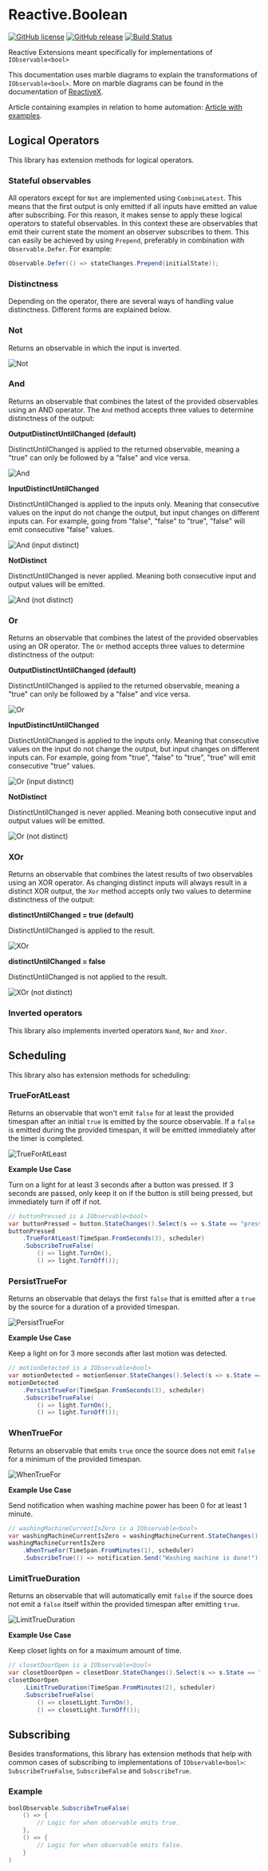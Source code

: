 # Reactive.Boolean

[![GitHub license](https://img.shields.io/github/license/DevJasperNL/Reactive.Boolean?label=License)](https://github.com/DevJasperNL/Reactive.Boolean?tab=MIT-1-ov-file)
[![GitHub release](https://img.shields.io/github/v/release/DevJasperNL/Reactive.Boolean?label=Release)](https://github.com/DevJasperNL/Reactive.Boolean/releases/latest)
[![Build Status](https://github.com/DevJasperNL/Reactive.Boolean/actions/workflows/ci-build-and-test.yml/badge.svg)](https://github.com/DevJasperNL/Reactive.Boolean/actions/workflows/ci-build-and-test.yml)

Reactive Extensions meant specifically for implementations of `IObservable<bool>`

This documentation uses marble diagrams to explain the transformations of `IObservable<bool>`. More on marble diagrams can be found in the documentation of [ReactiveX](https://reactivex.io/documentation/observable.html).

Article containing examples in relation to home automation: [Article with examples](https://dev.to/devjaspernl/supercharging-home-assistant-automations-initial-states-and-boolean-logic-for-netdaemon-rx-3bd5).

## Logical Operators

This library has extension methods for logical operators.

### Stateful observables
All operators except for `Not` are implemented using `CombineLatest`. This means that the first output is only emitted if all inputs have emitted an value after subscribing. For this reason, it makes sense to apply these logical operators to stateful observables. In this context these are observables that emit their current state the moment an observer subscribes to them. This can easily be achieved by using `Prepend`, preferably in combination with `Observable.Defer`. For example:
```csharp
Observable.Defer(() => stateChanges.Prepend(initialState));
```

### Distinctness
Depending on the operator, there are several ways of handling value distinctness. Different forms are explained below.

### Not

Returns an observable in which the input is inverted.

![Not](img/Not.png)

### And

Returns an observable that combines the latest of the provided observables using an AND operator.
The `And` method accepts three values to determine distinctness of the output:

**OutputDistinctUntilChanged (default)**

DistinctUntilChanged is applied to the returned observable, meaning a "true" can only be followed by a "false" and vice versa.

![And](img/And.png)

**InputDistinctUntilChanged**

DistinctUntilChanged is applied to the inputs only. Meaning that consecutive values on the input do not change the output, but input changes on different inputs can. For example, going from "false", "false" to "true", "false" will emit consecutive "false" values.

![And (input distinct)](img/And%20(input%20distinct).png)

**NotDistinct**

DistinctUntilChanged is never applied. Meaning both consecutive input and output values will be emitted.

![And (not distinct)](img/And%20(not%20distinct).png)

### Or

Returns an observable that combines the latest of the provided observables using an OR operator.
The `Or` method accepts three values to determine distinctness of the output:

**OutputDistinctUntilChanged (default)**

DistinctUntilChanged is applied to the returned observable, meaning a "true" can only be followed by a "false" and vice versa.

![Or](img/Or.png)

**InputDistinctUntilChanged**

DistinctUntilChanged is applied to the inputs only. Meaning that consecutive values on the input do not change the output, but input changes on different inputs can. For example, going from "true", "false" to "true", "true" will emit consecutive "true" values.

![Or (input distinct)](img/Or%20(input%20distinct).png)

**NotDistinct**

DistinctUntilChanged is never applied. Meaning both consecutive input and output values will be emitted.

![Or (not distinct)](img/Or%20(not%20distinct).png)

### XOr

Returns an observable that combines the latest results of two observables using an XOR operator.
As changing distinct inputs will always result in a distinct XOR output, the `Xor` method accepts only two values to determine distinctness of the output:

**distinctUntilChanged = true (default)**

DistinctUntilChanged is applied to the result.

![XOr](img/XOr.png)

**distinctUntilChanged = false**

DistinctUntilChanged is not applied to the result.

![XOr (not distinct)](img/XOr%20(not%20distinct).png)

### Inverted operators

This library also implements inverted operators `Nand`, `Nor` and `Xnor`.

## Scheduling

This library also has extension methods for scheduling:

### TrueForAtLeast

Returns an observable that won't emit `false` for at least the provided timespan after an initial `true` is emitted by the source observable.
If a `false` is emitted during the provided timespan, it will be emitted immediately after the timer is completed.

![TrueForAtLeast](img/TrueForAtLeast.png)

**Example Use Case**

Turn on a light for at least 3 seconds after a button was pressed. If 3 seconds are passed, only keep it on if the button is still being pressed, but immediately turn if off if not.
```csharp
// buttonPressed is a IObservable<bool>
var buttonPressed = button.StateChanges().Select(s => s.State == "pressed");
buttonPressed
    .TrueForAtLeast(TimeSpan.FromSeconds(3), scheduler)
    .SubscribeTrueFalse(
        () => light.TurnOn(),
        () => light.TurnOff());
```

### PersistTrueFor

Returns an observable that delays the first `false` that is emitted after a `true` by the source for a duration of a provided timespan.

![PersistTrueFor](img/PersistTrueFor.png)

**Example Use Case**

Keep a light on for 3 more seconds after last motion was detected.
```csharp
// motionDetected is a IObservable<bool>
var motionDetected = motionSensor.StateChanges().Select(s => s.State == "motion detected");
motionDetected
    .PersistTrueFor(TimeSpan.FromSeconds(3), scheduler)
    .SubscribeTrueFalse(
        () => light.TurnOn(),
        () => light.TurnOff());
```

### WhenTrueFor

Returns an observable that emits `true` once the source does not emit `false` for a minimum of the provided timespan.

![WhenTrueFor](img/WhenTrueFor.png)

**Example Use Case**

Send notification when washing machine power has been 0 for at least 1 minute.
```csharp
// washingMachineCurrentIsZero is a IObservable<bool>
var washingMachineCurrentIsZero = washingMachineCurrent.StateChanges().Select(s => s.State == 0);
washingMachineCurrentIsZero
    .WhenTrueFor(TimeSpan.FromMinutes(1), scheduler)
    .SubscribeTrue(() => notification.Send("Washing machine is done!"));
```

### LimitTrueDuration

Returns an observable that will automatically emit `false` if the source does not emit a `false` itself within the provided timespan after emitting `true`.

![LimitTrueDuration](img/LimitTrueDuration.png)

**Example Use Case**

Keep closet lights on for a maximum amount of time.
```csharp
// closetDoorOpen is a IObservable<bool>
var closetDoorOpen = closetDoor.StateChanges().Select(s => s.State == "open");
closetDoorOpen
    .LimitTrueDuration(TimeSpan.FromMinutes(2), scheduler)
    .SubscribeTrueFalse(
        () => closetLight.TurnOn(),
        () => closetLight.TurnOff());
```

## Subscribing

Besides transformations, this library has extension methods that help with common cases of subscribing to implementations of `IObservable<bool>`: `SubscribeTrueFalse`, `SubscribeFalse` and `SubscribeTrue`.

### Example

```cs
boolObservable.SubscribeTrueFalse(
    () => {
        // Logic for when observable emits true.
    },
    () => {
        // Logic for when observable emits false.
    }
)
```